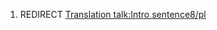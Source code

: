 1.  REDIRECT [Translation talk:Intro
    sentence8/pl](Translation_talk:Intro_sentence8/pl "wikilink")